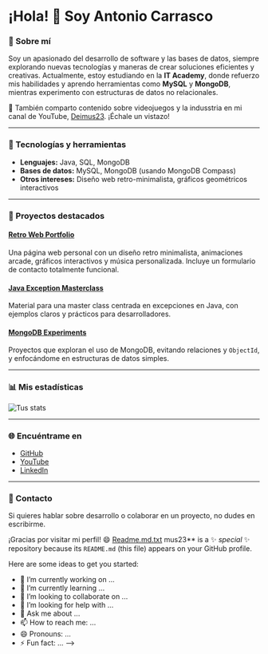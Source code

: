 
# ¡Hola! 👋 Soy Antonio Carrasco

### 🚀 Sobre mí
Soy un apasionado del desarrollo de software y las bases de datos, siempre explorando nuevas tecnologías y maneras de crear soluciones eficientes y creativas. Actualmente, estoy estudiando en la **IT Academy**, donde refuerzo mis habilidades y aprendo herramientas como **MySQL** y **MongoDB**, mientras experimento con estructuras de datos no relacionales.

🎥 También comparto contenido sobre videojuegos y la indusstria en mi canal de YouTube, [Deimus23](https://www.youtube.com/@Deimus23). ¡Échale un vistazo!

---

### 🔧 Tecnologías y herramientas

- **Lenguajes:** Java, SQL, MongoDB
- **Bases de datos:** MySQL, MongoDB (usando MongoDB Compass)
- **Otros intereses:** Diseño web retro-minimalista, gráficos geométricos interactivos

---

### 🌟 Proyectos destacados

#### [Retro Web Portfolio](https://github.com/Deimus_23/retro-web-portfolio)
Una página web personal con un diseño retro minimalista, animaciones arcade, gráficos interactivos y música personalizada. Incluye un formulario de contacto totalmente funcional.

#### [Java Exception Masterclass](https://github.com/Deimus_23/java-exceptions-masterclass)
Material para una master class centrada en excepciones en Java, con ejemplos claros y prácticos para desarrolladores.

#### [MongoDB Experiments](https://github.com/Deimus_23/mongodb-experiments)
Proyectos que exploran el uso de MongoDB, evitando relaciones y `ObjectId`, y enfocándome en estructuras de datos simples.

---

### 📊 Mis estadísticas

![Tus stats](https://github-readme-stats.vercel.app/api?username=Deimus_23&show_icons=true&theme=radical)

---

### 🌐 Encuéntrame en

- [GitHub](https://github.com/Deimus_23)
- [YouTube](https://www.youtube.com/@Deimus23)
- [LinkedIn](https://www.linkedin.com/in/antonio-carrasco/)

---

### 📩 Contacto
Si quieres hablar sobre desarrollo o colaborar en un proyecto, no dudes en escribirme.

¡Gracias por visitar mi perfil! 😄
[Readme.md.txt](https://github.com/user-attachments/files/18557299/Readme.md.txt)
mus23** is a ✨ _special_ ✨ repository because its `README.md` (this file) appears on your GitHub profile.

Here are some ideas to get you started:

- 🔭 I’m currently working on ...
- 🌱 I’m currently learning ...
- 👯 I’m looking to collaborate on ...
- 🤔 I’m looking for help with ...
- 💬 Ask me about ...
- 📫 How to reach me: ...
- 😄 Pronouns: ...
- ⚡ Fun fact: ...
-->
